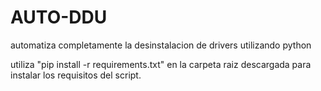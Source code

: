 # AUTO-DDU
automatiza completamente la desinstalacion de drivers utilizando python

utiliza "pip install -r requirements.txt" en la carpeta raiz descargada para instalar los requisitos del script.
